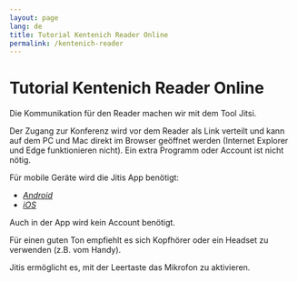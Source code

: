 ```yaml
---
layout: page
lang: de
title: Tutorial Kentenich Reader Online
permalink: /kentenich-reader
---
```

# Tutorial Kentenich Reader Online
<p>Die Kommunikation für den Reader machen wir mit dem Tool Jitsi.</p>


Der Zugang zur Konferenz wird vor dem Reader als Link verteilt und kann auf dem PC und Mac direkt im Browser geöffnet werden (Internet Explorer und Edge funktionieren nicht). Ein extra Programm oder Account ist nicht nötig. 


Für mobile Geräte wird die Jitis App benötigt:
* [*Android*](https://play.google.com/store/apps/details?id=org.jitsi.meet&hl=en)
* [*iOS*](https://apps.apple.com/us/app/jitsi-meet/id1165103905)


Auch in der App wird kein Account benötigt.


Für einen guten Ton empfiehlt es sich Kopfhörer oder ein Headset zu verwenden (z.B. vom Handy).


Jitis ermöglicht es, mit der Leertaste das Mikrofon zu aktivieren.
